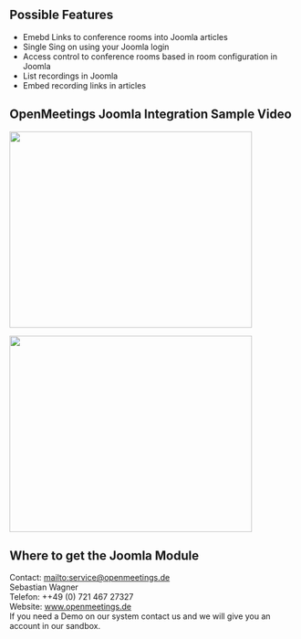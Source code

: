 


## Possible Features ##

  * Emebd Links to conference rooms into Joomla articles
  * Single Sing on using your Joomla login
  * Access control to conference rooms based in room configuration in Joomla
  * List recordings in Joomla <depending on requirements>
  * Embed recording links in articles <depending on requirements>


## OpenMeetings Joomla Integration Sample Video ##


<a href='http://www.youtube.com/watch?feature=player_embedded&v=UBqoWBAPvIE' target='_blank'><img src='http://img.youtube.com/vi/UBqoWBAPvIE/0.jpg' width='425' height=344 /></a>

<a href='http://www.youtube.com/watch?feature=player_embedded&v=CZIoUOfsnoY' target='_blank'><img src='http://img.youtube.com/vi/CZIoUOfsnoY/0.jpg' width='425' height=344 /></a>


## Where to get the Joomla Module ##

Contact: [mailto:service@openmeetings.de](mailto:service@openmeetings.de)<br />
Sebastian Wagner<br />
Telefon: ++49 (0) 721 467 27327<br />
Website: www.openmeetings.de
<br />
If you need a Demo on our system contact us and we will give you an account in our sandbox.
